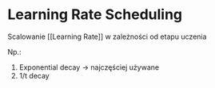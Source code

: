 # Learning Rate Scheduling

Scalowanie [[Learning Rate]] w zależności od etapu uczenia

Np.:

1. Exponential decay -> najczęściej używane
2. 1/t decay
